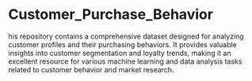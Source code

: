 # Customer_Purchase_Behavior
his repository contains a comprehensive dataset designed for analyzing customer profiles and their purchasing behaviors. It provides valuable insights into customer segmentation and loyalty trends, making it an excellent resource for various machine learning and data analysis tasks related to customer behavior and market research.
